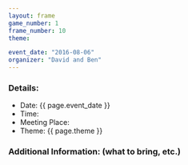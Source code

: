 ```yaml
---
layout: frame
game_number: 1
frame_number: 10
theme: 

event_date: "2016-08-06"
organizer: "David and Ben"
---
```



### Details:
- Date: {{ page.event_date }}
- Time:
- Meeting Place:
- Theme: {{ page.theme }}

### Additional Information: (what to bring, etc.)
